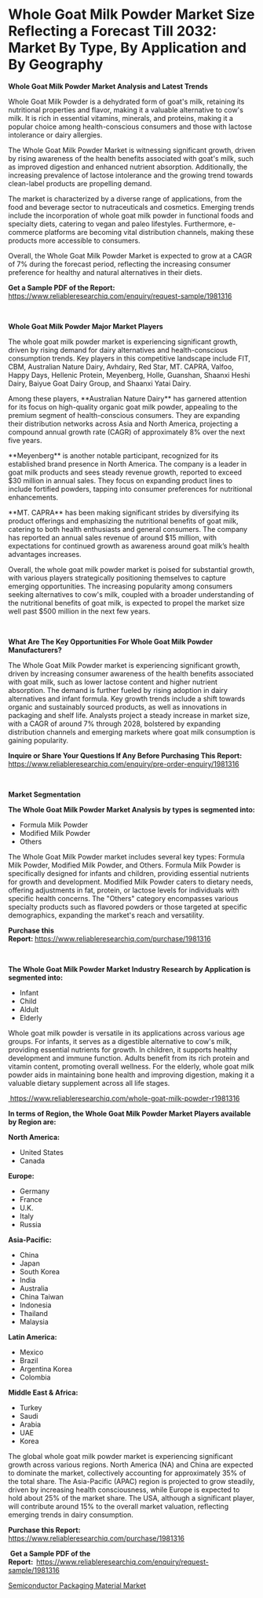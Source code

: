 <p><h1>Whole Goat Milk Powder Market Size Reflecting a Forecast Till 2032: Market By Type, By Application and By Geography</h1></p><p><strong>Whole Goat Milk Powder Market Analysis and Latest Trends</strong></p>
<p><p>Whole Goat Milk Powder is a dehydrated form of goat's milk, retaining its nutritional properties and flavor, making it a valuable alternative to cow's milk. It is rich in essential vitamins, minerals, and proteins, making it a popular choice among health-conscious consumers and those with lactose intolerance or dairy allergies. </p><p>The Whole Goat Milk Powder Market is witnessing significant growth, driven by rising awareness of the health benefits associated with goat's milk, such as improved digestion and enhanced nutrient absorption. Additionally, the increasing prevalence of lactose intolerance and the growing trend towards clean-label products are propelling demand. </p><p>The market is characterized by a diverse range of applications, from the food and beverage sector to nutraceuticals and cosmetics. Emerging trends include the incorporation of whole goat milk powder in functional foods and specialty diets, catering to vegan and paleo lifestyles. Furthermore, e-commerce platforms are becoming vital distribution channels, making these products more accessible to consumers. </p><p>Overall, the Whole Goat Milk Powder Market is expected to grow at a CAGR of 7% during the forecast period, reflecting the increasing consumer preference for healthy and natural alternatives in their diets.</p></p>
<p><strong>Get a Sample PDF of the Report:&nbsp;</strong> <a href="https://www.reliableresearchiq.com/enquiry/request-sample/1981316?utm_campaign=3318&utm_medium=2&utm_source=Github&utm_content=ia&utm_term=01042025&utm_id=whole-goat-milk-powder">https://www.reliableresearchiq.com/enquiry/request-sample/1981316</a></p>
<p>&nbsp;</p>
<p><strong>Whole Goat Milk Powder Major Market Players</strong></p>
<p><p>The whole goat milk powder market is experiencing significant growth, driven by rising demand for dairy alternatives and health-conscious consumption trends. Key players in this competitive landscape include FIT, CBM, Australian Nature Dairy, Avhdairy, Red Star, MT. CAPRA, Valfoo, Happy Days, Hellenic Protein, Meyenberg, Holle, Guanshan, Shaanxi Heshi Dairy, Baiyue Goat Dairy Group, and Shaanxi Yatai Dairy.</p><p>Among these players, **Australian Nature Dairy** has garnered attention for its focus on high-quality organic goat milk powder, appealing to the premium segment of health-conscious consumers. They are expanding their distribution networks across Asia and North America, projecting a compound annual growth rate (CAGR) of approximately 8% over the next five years.</p><p>**Meyenberg** is another notable participant, recognized for its established brand presence in North America. The company is a leader in goat milk products and sees steady revenue growth, reported to exceed $30 million in annual sales. They focus on expanding product lines to include fortified powders, tapping into consumer preferences for nutritional enhancements.</p><p>**MT. CAPRA** has been making significant strides by diversifying its product offerings and emphasizing the nutritional benefits of goat milk, catering to both health enthusiasts and general consumers. The company has reported an annual sales revenue of around $15 million, with expectations for continued growth as awareness around goat milk’s health advantages increases.</p><p>Overall, the whole goat milk powder market is poised for substantial growth, with various players strategically positioning themselves to capture emerging opportunities. The increasing popularity among consumers seeking alternatives to cow's milk, coupled with a broader understanding of the nutritional benefits of goat milk, is expected to propel the market size well past $500 million in the next few years.</p></p>
<p>&nbsp;</p>
<p><strong>What Are The Key Opportunities For Whole Goat Milk Powder Manufacturers?</strong></p>
<p><p>The Whole Goat Milk Powder market is experiencing significant growth, driven by increasing consumer awareness of the health benefits associated with goat milk, such as lower lactose content and higher nutrient absorption. The demand is further fueled by rising adoption in dairy alternatives and infant formula. Key growth trends include a shift towards organic and sustainably sourced products, as well as innovations in packaging and shelf life. Analysts project a steady increase in market size, with a CAGR of around 7% through 2028, bolstered by expanding distribution channels and emerging markets where goat milk consumption is gaining popularity.</p></p>
<p><strong>Inquire or Share Your Questions If Any Before Purchasing This Report:</strong> <a href="https://www.reliableresearchiq.com/enquiry/pre-order-enquiry/1981316?utm_campaign=3318&utm_medium=2&utm_source=Github&utm_content=ia&utm_term=01042025&utm_id=whole-goat-milk-powder">https://www.reliableresearchiq.com/enquiry/pre-order-enquiry/1981316</a></p>
<p>&nbsp;</p>
<p><strong>Market Segmentation</strong></p>
<p><strong>The Whole Goat Milk Powder Market Analysis by types is segmented into:</strong></p>
<p><ul><li>Formula Milk Powder</li><li>Modified Milk Powder</li><li>Others</li></ul></p>
<p><p>The Whole Goat Milk Powder market includes several key types: Formula Milk Powder, Modified Milk Powder, and Others. Formula Milk Powder is specifically designed for infants and children, providing essential nutrients for growth and development. Modified Milk Powder caters to dietary needs, offering adjustments in fat, protein, or lactose levels for individuals with specific health concerns. The "Others" category encompasses various specialty products such as flavored powders or those targeted at specific demographics, expanding the market's reach and versatility.</p></p>
<p><strong>Purchase this Report:&nbsp;</strong><a href="https://www.reliableresearchiq.com/purchase/1981316?utm_campaign=3318&utm_medium=2&utm_source=Github&utm_content=ia&utm_term=01042025&utm_id=whole-goat-milk-powder">https://www.reliableresearchiq.com/purchase/1981316</a></p>
<p>&nbsp;</p>
<p><strong>The Whole Goat Milk Powder Market Industry Research by Application is segmented into:</strong></p>
<p><ul><li>Infant</li><li>Child</li><li>Aldult</li><li>Elderly</li></ul></p>
<p><p>Whole goat milk powder is versatile in its applications across various age groups. For infants, it serves as a digestible alternative to cow's milk, providing essential nutrients for growth. In children, it supports healthy development and immune function. Adults benefit from its rich protein and vitamin content, promoting overall wellness. For the elderly, whole goat milk powder aids in maintaining bone health and improving digestion, making it a valuable dietary supplement across all life stages.</p></p>
<p><a href="https://www.reliableresearchiq.com/whole-goat-milk-powder-r1981316?utm_campaign=3318&utm_medium=2&utm_source=Github&utm_content=ia&utm_term=01042025&utm_id=whole-goat-milk-powder">&nbsp;https://www.reliableresearchiq.com/whole-goat-milk-powder-r1981316</a></p>
<p><strong>In terms of Region, the Whole Goat Milk Powder Market Players available by Region are:</strong></p>
<p>
    <p> <strong> North America: </strong>
        <ul>
            <li>United States</li>
            <li>Canada</li>
        </ul>
        </p> 
    <p> <strong> Europe: </strong>
        <ul>
            <li>Germany</li>
            <li>France</li>
            <li>U.K.</li>
            <li>Italy</li>
            <li>Russia</li>
        </ul>
        </p> 
    <p> <strong> Asia-Pacific: </strong>
        <ul>
            <li>China</li>
            <li>Japan</li>
            <li>South Korea</li>
            <li>India</li>
            <li>Australia</li>
            <li>China Taiwan</li>
            <li>Indonesia</li>
            <li>Thailand</li>
            <li>Malaysia</li>
        </ul>
        </p> 
    <p> <strong> Latin America: </strong>
        <ul>
            <li>Mexico</li>
            <li>Brazil</li>
            <li>Argentina Korea</li>
            <li>Colombia</li>
        </ul>
        </p> 
    <p> <strong> Middle East & Africa: </strong>
        <ul>
            <li>Turkey</li>
            <li>Saudi</li>
            <li>Arabia</li>
            <li>UAE</li>
            <li>Korea</li>
        </ul>
    </p>
    </p>
<p><p>The global whole goat milk powder market is experiencing significant growth across various regions. North America (NA) and China are expected to dominate the market, collectively accounting for approximately 35% of the total share. The Asia-Pacific (APAC) region is projected to grow steadily, driven by increasing health consciousness, while Europe is expected to hold about 25% of the market share. The USA, although a significant player, will contribute around 15% to the overall market valuation, reflecting emerging trends in dairy consumption.</p></p>
<p><strong>Purchase this Report: </strong><a href="https://www.reliableresearchiq.com/purchase/1981316?utm_campaign=3318&utm_medium=2&utm_source=Github&utm_content=ia&utm_term=01042025&utm_id=whole-goat-milk-powder">https://www.reliableresearchiq.com/purchase/1981316</a></p>
<p>&nbsp;<strong>Get a Sample PDF of the Report:&nbsp;&nbsp;</strong><a href="https://www.reliableresearchiq.com/enquiry/request-sample/1981316?utm_campaign=3318&utm_medium=2&utm_source=Github&utm_content=ia&utm_term=01042025&utm_id=whole-goat-milk-powder">https://www.reliableresearchiq.com/enquiry/request-sample/1981316</a></p>
<p><strong></strong></p>
<p><p><a href="https://github.com/kalsirollija/Market-Research-Report-List-1/blob/main/semiconductor-packaging-material-market.md?utm_campaign=3318&utm_medium=2&utm_source=Github&utm_content=ia&utm_term=01042025&utm_id=whole-goat-milk-powder">Semiconductor Packaging Material Market</a></p></p>